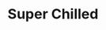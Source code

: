 ---
inv_num: 2012-069
add_credit:
url: 2012-069-super-chilled
title: Super Chilled
year: '2012'
display_year: '2012'
medium: Wastebasket, Rockstar Energy cans.
dims: 15 x 11 x 11in
pitch:
ps:
live_url:
youtube:
related_code:
subheading:
download:
commission:
related:
layout: things-i-made
---